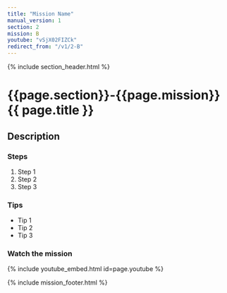 ```yaml
---
title: "Mission Name"
manual_version: 1
section: 2
mission: B
youtube: "vSjX02FIZCk"
redirect_from: "/v1/2-B"
---
```


{% include section_header.html %}

# {{page.section}}-{{page.mission}} {{ page.title }}

## Description

### Steps

1. Step 1
2. Step 2
3. Step 3

### Tips

* Tip 1
* Tip 2
* Tip 3

### Watch the mission

{% include youtube_embed.html id=page.youtube %}

{% include mission_footer.html %}